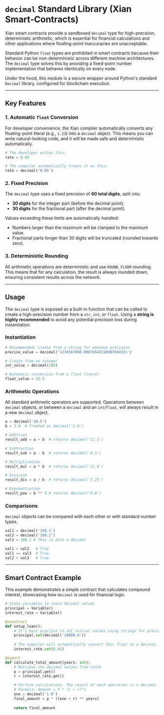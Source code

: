 # `decimal` Standard Library (Xian Smart‑Contracts)

Xian smart contracts provide a sandboxed `decimal` type for high-precision, deterministic arithmetic, which is essential for financial calculations and other applications where floating-point inaccuracies are unacceptable.

Standard Python `float` types are prohibited in smart contracts because their behavior can be non-deterministic across different machine architectures. The `decimal` type solves this by providing a fixed-point number implementation that behaves identically on every node.

Under the hood, this module is a secure wrapper around Python's standard `Decimal` library, configured for blockchain execution.

---

## Key Features

### 1. Automatic `float` Conversion

For developer convenience, the Xian compiler automatically converts any floating-point literal (e.g., `1.23`) into a `decimal` object. This means you can write natural-looking code, and it will be made safe and deterministic automatically.

```python
# The developer writes this:
rate = 0.05

# The compiler automatically treats it as this:
rate = decimal('0.05')
```

### 2. Fixed Precision

The `decimal` type uses a fixed precision of **60 total digits**, split into:
*   **30 digits** for the integer part (before the decimal point).
*   **30 digits** for the fractional part (after the decimal point).

Values exceeding these limits are automatically handled:
-   Numbers larger than the maximum will be clamped to the maximum value.
-   Fractional parts longer than 30 digits will be truncated (rounded towards zero).

### 3. Deterministic Rounding

All arithmetic operations are deterministic and use `ROUND_FLOOR` rounding. This means that for any calculation, the result is always rounded down, ensuring consistent results across the network.

---

## Usage

The `decimal` type is exposed as a built-in function that can be called to create a high-precision number from a `str`, `int`, or `float`. Using a **string is highly recommended** to avoid any potential precision loss during instantiation.

### Instantiation

```python
# Recommended: create from a string for maximum precision
precise_value = decimal('1234567890.09876543210987654321')

# Create from an integer
int_value = decimal(100)

# Automatic conversion from a float literal
float_value = 25.5 
```

### Arithmetic Operations

All standard arithmetic operators are supported. Operations between `decimal` objects, or between a `decimal` and an `int`/`float`, will always result in a new `decimal` object.

```python
a = decimal('10.5')
b = 2.0  # Treated as decimal('2.0')

# Addition
result_add = a + b  # returns decimal('12.5')

# Subtraction
result_sub = a - b  # returns decimal('8.5')

# Multiplication
result_mul = a * b  # returns decimal('21.0')

# Division
result_div = a / b  # returns decimal('5.25')

# Exponentiation
result_pow = b ** 3 # returns decimal('8.0')
```

### Comparisons

`decimal` objects can be compared with each other or with standard number types.

```python
val1 = decimal('100.1')
val2 = decimal('100.2')
val3 = 100.1 # This is also a decimal

val1 < val2   # True
val1 == val3  # True
val2 > val3   # True
```

---

## Smart Contract Example

This example demonstrates a simple contract that calculates compound interest, showcasing how `decimal` is used for financial logic.

```python
# State variables to store decimal values
principal = Variable()
interest_rate = Variable()

@construct
def setup_loan():
    # It's best practice to set initial values using strings for precision.
    principal.set(decimal('10000.0')) 
    
    # The compiler will automatically convert this float to a decimal.
    interest_rate.set(0.05) 

@export
def calculate_total_amount(years: int):
    # Retrieve the decimal values from state
    p = principal.get()
    r = interest_rate.get()

    # Perform calculations. The result of each operation is a decimal.
    # Formula: Amount = P * (1 + r)^n
    one = decimal('1.0')
    final_amount = p * ((one + r) ** years)
    
    return final_amount
```